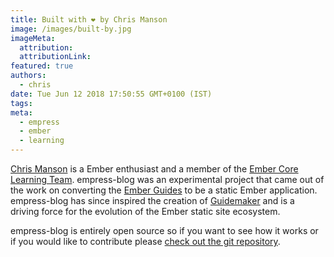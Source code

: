 ```yaml
---
title: Built with ❤️ by Chris Manson
image: /images/built-by.jpg
imageMeta:
  attribution:
  attributionLink:
featured: true
authors:
  - chris
date: Tue Jun 12 2018 17:50:55 GMT+0100 (IST)
tags:
meta:
  - empress
  - ember
  - learning
---
```


[Chris Manson](https://twitter.com/real_ate) is a Ember enthusiast and a member of the [Ember Core Learning Team](https://emberjs.com/team). empress-blog was an experimental project that came out of the work on converting the [Ember Guides](https://guides.emberjs.com) to be a static Ember application. empress-blog has since inspired the creation of [Guidemaker](https://github.com/empress/guidemaker) and is a driving force for the evolution of the Ember static site ecosystem.

empress-blog is entirely open source so if you want to see how it works or if you would like to contribute please [check out the git repository](https://github.com/empress/empress-blog).
